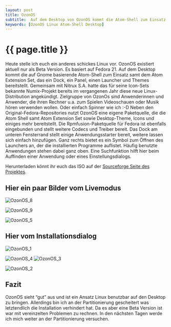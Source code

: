 ```yaml
---
layout: post
title: OzonOS
subtitle:  Auf dem Desktop von OzonOS kommt die Atom-Shell zum Einsatz samt dem Atom Extension Set. Zielgruppe sind Anwender, die ihren Rechner zum Spielen, Videoschauen, Musik hören verwenden.
keywords: [OzonOS Linux Atom-Shell Desktop]
---
```

# {{ page.title }}

Heute stelle ich euch ein anderes schickes Linux vor. OzonOS existiert aktuell nur als Beta Version. Es basiert auf Fedora 21\. Auf dem Desktop kommt die auf Gnome basierende Atom-Shell zum Einsatz samt dem Atom Extension Set, das ein Dock, ein Panel, einen Launcher und Themes bereitstellt. Gemeinsam mit Nitrux S.A. hatte das für seine Icon-Sets bekannte Numix-Projekt bereits im vergangenen Jahr diese neue Linux-Distribution angekündigt. Zielgruppe von OzonOs sind Anwenderinnen und Anwender, die ihren Rechner u.a. zum Spielen Videoschauen oder Musik hören verwenden wollen. Oder einfach Spinner wie ich :-D Neben den Original-Fedora-Repositories nutzt OzonOS eine eigene Paketquelle, die die Atom Shell samt Atom Extension Set sowie Desktop-Theme, Icons und einiges mehr bereitstellt. Die Rpmfusion-Paketquelle für Fedora ist ebenfalls eingebunden und stellt weitere Codecs und Treiber bereit. Das Dock am unteren Fensterrand stellt einige Anwendungsstarter bereit, weitere lassen sich einfach hinzufügen. Ganz rechts bietet es ein Symbol zum Öffnen des Launchers an, der die installierten Programme auflistet. Häufig benutzte Anwendungen stehen dabei ganz oben. Eine Suchfunktion hilft hier beim Auffinden einer Anwendung oder eines Einstellungsdialogs.

Herunterladen könnt ihr euch das ISO auf der [Sourceforge Seite des Projektes](https://downloads.sourceforge.net/project/ozonosos/Beta/Ozon-Hydrogen-Beta.iso?r=https%3A%2F%2Fsourceforge.net%2Fprojects%2Fozonosos%2F&ts=1428486865&use_mirror=netcologne).

## Hier ein paar Bilder vom Livemodus

![OzonOS_8](https://www.elastic2ls.com/wp-content/uploads/2015/04/OzonOS_8.png)

![OzonOS_9](https://www.elastic2ls.com/wp-content/uploads/2015/04/OzonOS_9.png)

![OzonOS_5](https://www.elastic2ls.com/wp-content/uploads/2015/04/OzonOS_5.png)  

## Hier vom Installationsdialog  

![OzonOS_1](https://www.elastic2ls.com/wp-content/uploads/2015/04/OzonOS_1.png)

![OzonOS_4](https://www.elastic2ls.com/wp-content/uploads/2015/04/OzonOS_4.png) ![OzonOS_3](https://www.elastic2ls.com/wp-content/uploads/2015/04/OzonOS_3.png)

![OzonOS_2](https://www.elastic2ls.com/wp-content/uploads/2015/04/OzonOS_2.png)   

## Fazit

OzonOS sieht “gut” aus und ist ein Ansatz Linux benutzbar auf den Desktop zu bringen. Allerdings bin ich an der Partitionierung gescheitert was letztendlich die Installation verhindert hat. Da es aber eine Beta Version ist war mit vereinzelten Problemen zu rechnen. In den nächsten Tagen werde ich mich weiter an der Partitionierung versuchen.

